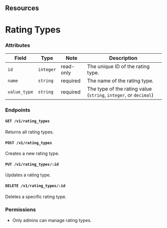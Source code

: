 ## Resources

# Rating Types

### Attributes

Field        | Type      | Note       | Description                        
-------------|-----------|------------|----------------------------------------
`id`         | `integer` | read-only  | The unique ID of the rating type.
`name`       | `string`  | required   | The name of the rating type.
`value_type` | `string`  | required   | The type of the rating value (`string`, `integer`, or `decimal`)

### Endpoints

#### `GET /v1/rating_types`

Returns all rating types.

#### `POST /v1/rating_types`

Creates a new rating type.

#### `PUT /v1/rating_types/:id`

Updates a rating type.

#### `DELETE /v1/rating_types/:id`

Deletes a specific rating type.

### Permissions

* Only admins can manage rating types.